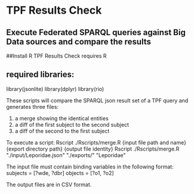 # TPF Results Check

## Execute Federated SPARQL queries against Big Data sources and compare the results

##Install R
TPF Results Check requires R

## required libraries:
library(jsonlite)
library(dplyr)
library(rio)

These scripts will compare the SPARQL json result set of a TPF query and generates three files:
1. a merge showing the identical entities
2. a diff of the first subject to the second subject
3. a diff of the second to the first subject

To execute a script:
Rscript ./Rscripts/merge.R {input file path and name} {export directory path} {output file identity}
Rscript ./Rscripts/merge.R "./input/Leporidae.json" "./exports/" "Leporidae"

The input file must contain binding variables in the following format:
subjects = [?wde, ?dbr]
objects = [?o1, ?o2]

The output files are in CSV format.
